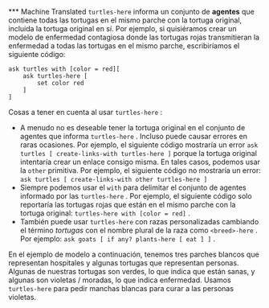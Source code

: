﻿*** Machine Translated
`turtles-here` informa un conjunto de **agentes** que contiene todas las tortugas en el mismo parche con la tortuga original, incluida la tortuga original en sí. Por ejemplo, si quisiéramos crear un modelo de enfermedad contagiosa donde las tortugas rojas transmitieran la enfermedad a todas las tortugas en el mismo parche, escribiríamos el siguiente código:



```
ask turtles with [color = red][
	ask turtles-here [
		set color red
	]
]
```


Cosas a tener en cuenta al usar `turtles-here` :

- A menudo no es deseable tener la tortuga original en el conjunto de agentes que informa `turtles-here` . Incluso puede causar errores en raras ocasiones. Por ejemplo, el siguiente código mostraría un error `ask turtles [ create-links-with turtles-here ]` porque la tortuga original intentaría crear un enlace consigo misma. En tales casos, podemos usar la `other` primitiva. Por ejemplo, el siguiente código no mostraría un error: `ask turtles [ create-links-with other turtles-here ]`
- Siempre podemos usar el `with` para delimitar el conjunto de agentes informado por las `turtles-here` . Por ejemplo, el siguiente código solo reportaría las tortugas rojas que están en el mismo parche con la tortuga original: `turtles-here with [color = red]` .
- También puede usar `turtles-here` con razas personalizadas cambiando el término *tortugas* con el nombre plural de la raza como `<breed>-here` . Por ejemplo: `ask goats [ if any? plants-here [ eat ] ]` .


En el ejemplo de modelo a continuación, tenemos tres parches blancos que representan hospitales y algunas tortugas que representan personas. Algunas de nuestras tortugas son verdes, lo que indica que están sanas, y algunas son violetas / moradas, lo que indica enfermedad. Usamos `turtles-here` para pedir manchas blancas para curar a las personas violetas.